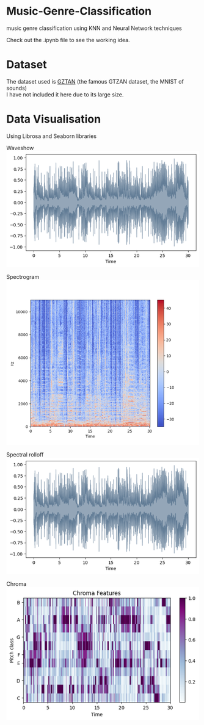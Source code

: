 # Music-Genre-Classification
music genre classification using KNN and Neural Network techniques  
  
Check out the .ipynb file to see the working idea.

# Dataset
The dataset used is [GZTAN](https://www.kaggle.com/datasets/andradaolteanu/gtzan-dataset-music-genre-classification) (the famous GTZAN dataset, the MNIST of sounds)  
I have not included it here due to its large size.  

# Data Visualisation
Using Librosa and Seaborn libraries  

Waveshow  
![waveform-plot](Images/waveshow.png)

Spectrogram  
![waveform-plot](Images/spectrogram.png)  

Spectral rolloff  
![waveform-plot](Images/waveshow.png)  

Chroma  
![waveform-plot](Images/chroma.png)








